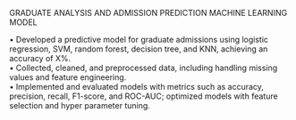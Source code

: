 GRADUATE ANALYSIS AND ADMISSION PREDICTION MACHINE LEARNING MODEL 

•	Developed a predictive model for graduate admissions using logistic regression, SVM, random forest, decision tree, and KNN, achieving an accuracy of X%.  
•	Collected, cleaned, and preprocessed data, including handling missing values and feature engineering.  
•	Implemented and evaluated models with metrics such as accuracy, precision, recall, F1-score, and ROC-AUC; optimized models with feature selection and hyper parameter tuning.  
